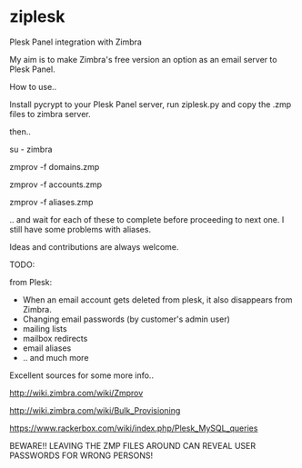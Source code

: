 ziplesk
=======


Plesk Panel integration with Zimbra

My aim is to make Zimbra's free version an option as an email server to Plesk Panel.

How to use..

Install pycrypt to your Plesk Panel server, run ziplesk.py and copy the .zmp files to zimbra server.

then..

su - zimbra

zmprov -f domains.zmp

zmprov -f accounts.zmp

zmprov -f aliases.zmp


.. and wait for each of these to complete before proceeding to next one. I still have some problems with aliases.

Ideas and contributions are always welcome.

TODO:

from Plesk:

- When an email account gets deleted from plesk, it also disappears from Zimbra.
- Changing email passwords (by customer's admin user)
- mailing lists
- mailbox redirects
- email aliases
- .. and much more


Excellent sources for some more info..

http://wiki.zimbra.com/wiki/Zmprov

http://wiki.zimbra.com/wiki/Bulk_Provisioning

https://www.rackerbox.com/wiki/index.php/Plesk_MySQL_queries

BEWARE!! LEAVING THE ZMP FILES AROUND CAN REVEAL USER PASSWORDS FOR WRONG PERSONS!


